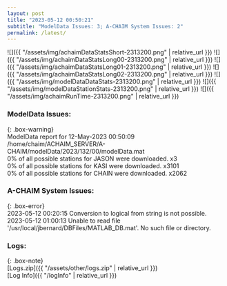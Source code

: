 ```yaml
---
layout: post
title: "2023-05-12 00:50:21"
subtitle: "ModelData Issues: 3; A-CHAIM System Issues: 2"
permalink: /latest/
---
```


![]({{ "/assets/img/achaimDataStatsShort-2313200.png" | relative_url }})
![]({{ "/assets/img/achaimDataStatsLong00-2313200.png" | relative_url }})
![]({{ "/assets/img/achaimDataStatsLong01-2313200.png" | relative_url }})
![]({{ "/assets/img/achaimDataStatsLong02-2313200.png" | relative_url }})
![]({{ "/assets/img/modelDataDataStats-2313200.png" | relative_url }})
![]({{ "/assets/img/modelDataStationStats-2313200.png" | relative_url }})
![]({{ "/assets/img/achaimRunTime-2313200.png" | relative_url }})


### ModelData Issues:  
  
{: .box-warning}  
 ModelData report for 12-May-2023 00:50:09   
 /home/chaim/ACHAIM_SERVER/A-CHAIM/modelData/2023/132/00/modelData.mat   
 0% of all possible stations for JASON were downloaded. x3   
 0% of all possible stations for KASI were downloaded. x3101   
 0% of all possible stations for CHAIN were downloaded. x2062   
  
### A-CHAIM System Issues:  
  
{: .box-error}  
2023-05-12 00:20:15 Conversion to logical from string is not possible.  
2023-05-12 01:00:13 Unable to read file '/usr/local/jbernard/DBFiles/MATLAB_DB.mat'. No such file or directory.  

### Logs:  
  
{: .box-note}  
[Logs.zip]({{ "/assets/other/logs.zip" | relative_url }})  
[Log Info]({{ "/logInfo" | relative_url }})  
